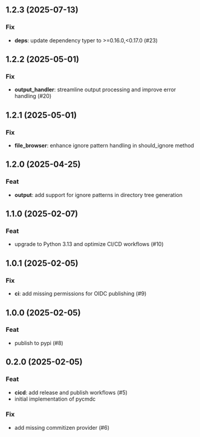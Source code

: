 ## 1.2.3 (2025-07-13)

### Fix

- **deps**: update dependency typer to >=0.16.0,<0.17.0 (#23)

## 1.2.2 (2025-05-01)

### Fix

- **output_handler**: streamline output processing and improve error handling (#20)

## 1.2.1 (2025-05-01)

### Fix

- **file_browser**: enhance ignore pattern handling in should_ignore method

## 1.2.0 (2025-04-25)

### Feat

- **output**: add support for ignore patterns in directory tree generation

## 1.1.0 (2025-02-07)

### Feat

- upgrade to Python 3.13 and optimize CI/CD workflows (#10)

## 1.0.1 (2025-02-05)

### Fix

- **ci**: add missing permissions for OIDC publishing (#9)

## 1.0.0 (2025-02-05)

### Feat

- publish to pypi (#8)

## 0.2.0 (2025-02-05)

### Feat

- **cicd**: add release and publish workflows (#5)
- initial implementation of pycmdc

### Fix

- add missing commitizen provider (#6)
